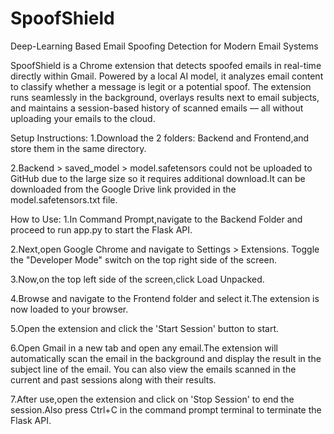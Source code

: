 # SpoofShield
Deep-Learning Based Email Spoofing Detection for Modern Email Systems

SpoofShield is a Chrome extension that detects spoofed emails in real-time directly within Gmail. Powered by a local AI model, it analyzes email content to classify whether a message is legit or a potential spoof. The extension runs seamlessly in the background, overlays results next to email subjects, and maintains a session-based history of scanned emails — all without uploading your emails to the cloud.

Setup Instructions:
1.Download the 2 folders: Backend and Frontend,and store them in the same directory.

2.Backend > saved_model > model.safetensors could not be uploaded to GitHub due to the large size so it requires additional download.It can be downloaded from the Google Drive link provided in the model.safetensors.txt file.


How to Use:
1.In Command Prompt,navigate to the Backend Folder and proceed to run app.py to start the Flask API.

2.Next,open Google Chrome and navigate to Settings > Extensions. Toggle the "Developer Mode" switch on the top right side of the screen.

3.Now,on the top left side of the screen,click Load Unpacked.

4.Browse and navigate to the Frontend folder and select it.The extension is now loaded to your browser.

5.Open the extension and click the 'Start Session' button to start.

6.Open Gmail in a new tab and open any email.The extension will automatically scan the email in the background and display the result in the subject line of the email. You can also view the emails scanned in the current and past sessions along with their results.

7.After use,open the extension and click on 'Stop Session' to end the session.Also press Ctrl+C in the command prompt terminal to terminate the Flask API.
